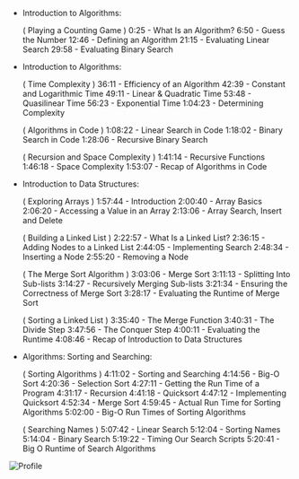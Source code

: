 - Introduction to Algorithms:

   ( Playing a Counting Game )
   0:25 - What Is an Algorithm?
   6:50 - Guess the Number
   12:46 - Defining an Algorithm
   21:15 - Evaluating Linear Search
   29:58 - Evaluating Binary Search

- Introduction to Algorithms:

    ( Time Complexity )
    36:11 - Efficiency of an Algorithm
    42:39 - Constant and Logarithmic Time
    49:11 - Linear & Quadratic Time
    53:48 - Quasilinear Time
    56:23 - Exponential Time
    1:04:23 - Determining Complexity
    
    ( Algorithms in Code )
    1:08:22 - Linear Search in Code
    1:18:02 - Binary Search in Code
    1:28:06 - Recursive Binary Search
    
    ( Recursion and Space Complexity )
    1:41:14 - Recursive Functions
    1:46:18 - Space Complexity
    1:53:07 - Recap of Algorithms in Code

- Introduction to Data Structures:

    ( Exploring Arrays )
    1:57:44 - Introduction
    2:00:40 - Array Basics
    2:06:20 - Accessing a Value in an Array
    2:13:06 - Array Search, Insert and Delete

    ( Building a Linked List )
    2:22:57 - What Is a Linked List?
    2:36:15 - Adding Nodes to a Linked List
    2:44:05 - Implementing Search
    2:48:34 - Inserting a Node
    2:55:20 - Removing a Node

    ( The Merge Sort Algorithm )
    3:03:06 - Merge Sort
    3:11:13 - Splitting Into Sub-lists
    3:14:27 - Recursively Merging Sub-lists
    3:21:34 - Ensuring the Correctness of Merge Sort
    3:28:17 - Evaluating the Runtime of Merge Sort

    ( Sorting a Linked List )
    3:35:40 - The Merge Function
    3:40:31 - The Divide Step
    3:47:56 - The Conquer Step
    4:00:11 - Evaluating the Runtime
    4:08:46 - Recap of Introduction to Data Structures

- Algorithms: Sorting and Searching:

    ( Sorting Algorithms )
    4:11:02 - Sorting and Searching
    4:14:56 - Big-O Sort
    4:20:36 - Selection Sort
    4:27:11 - Getting the Run Time of a Program
    4:31:17 - Recursion
    4:41:18 - Quicksort
    4:47:12 - Implementing Quicksort
    4:52:34 - Merge Sort
    4:59:45 - Actual Run Time for Sorting Algorithms
    5:02:00 - Big-O Run Times of Sorting Algorithms

    ( Searching Names )
    5:07:42 - Linear Search
    5:12:04 - Sorting Names
    5:14:04 - Binary Search
    5:19:22 - Timing Our Search Scripts
    5:20:41 - Big O Runtime of Search Algorithms

![Profile](https://profile-summary-for-github.com/user/CarlosViniMSouza)